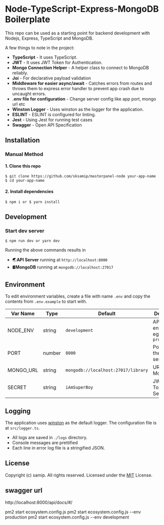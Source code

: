 # Node-TypeScript-Express-MongoDB Boilerplate

This repo can be used as a starting point for backend development with Nodejs, Express, TypeScript and MongoDB.

A few things to note in the project:

- **TypeScript** - It uses TypeScript.
- **JWT** - It uses JWT Token for Authentication.
- **Mongo Connection Helper** - A helper class to connect to MongoDB reliably.
- **Joi** - For declarative payload validation
- **Middleware for easier async/await** - Catches errors from routes and throws them to express error handler to prevent app crash due to uncaught errors.
- **.env file for configuration** - Change server config like app port, mongo url etc
- **Winston Logger** - Uses winston as the logger for the application.
- **ESLINT** - ESLINT is configured for linting.
- **Jest** - Using Jest for running test cases
- **Swagger** - Open API Specification

## Installation

### Manual Method

#### 1. Clone this repo

```
$ git clone https://github.com/sksamip/masterpanel-node your-app-name
$ cd your-app-name
```

#### 2. Install dependencies

```
$ npm i or $ yarn install
```

## Development

### Start dev server

```
$ npm run dev or yarn dev
```

Running the above commands results in

- 🌏**API Server** running at `http://localhost:8000`
- 🛢️**MongoDB** running at `mongodb://localhost:27017`

## Environment

To edit environment variables, create a file with name `.env` and copy the contents from `.env.example` to start with.

| Var Name  | Type   | Default                             | Description                               |
| --------- | ------ | ----------------------------------- | ----------------------------------------- |
| NODE_ENV  | string | `development`                       | API runtime environment. eg: `production` |
| PORT      | number | `8000`                              | Port to run the API server on             |
| MONGO_URL | string | `mongodb://localhost:27017/library` | URL for MongoDB                           |
| SECRET    | string | `iAmSuperBoy`                       | JWT Token's Secret Key                    |

## Logging

The application uses [winston](https://github.com/winstonjs/winston) as the default logger. The configuration file is at `src/logger.ts`.

- All logs are saved in `./logs` directory.
- Console messages are prettified
- Each line in error log file is a stringified JSON.

## License

Copyright (c) samip. All rights reserved.
Licensed under the [MIT](LICENSE) License.

## swagger url

http://localhost:8000/api/docs/#/


pm2 start ecosystem.config.js
pm2 start ecosystem.config.js --env production
pm2 start ecosystem.config.js --env development
